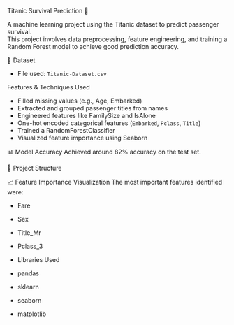Titanic Survival Prediction 🚢

A machine learning project using the Titanic dataset to predict passenger survival.  
This project involves data preprocessing, feature engineering, and training a Random Forest model to achieve good prediction accuracy.

 📌 Dataset
- File used: `Titanic-Dataset.csv`

Features & Techniques Used
- Filled missing values (e.g., Age, Embarked)
- Extracted and grouped passenger titles from names
- Engineered features like FamilySize and IsAlone
- One-hot encoded categorical features (`Embarked`, `Pclass`, `Title`)
- Trained a RandomForestClassifier
- Visualized feature importance using Seaborn

 📊 Model Accuracy
Achieved around 82% accuracy on the test set.

📁 Project Structure

 📈 Feature Importance Visualization
The most important features identified were:
- Fare
- Sex
- Title_Mr
- Pclass_3

- Libraries Used
- pandas
- sklearn
- seaborn
- matplotlib
